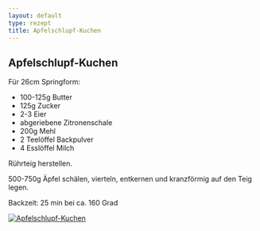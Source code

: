 ```yaml
---
layout: default
type: rezept
title: Apfelschlupf-Kuchen
---
```


## Apfelschlupf-Kuchen

Für 26cm Springform:

- 100-125g Butter
- 125g Zucker
- 2-3 Eier
- abgeriebene Zitronenschale
- 200g Mehl
- 2 Teelöffel Backpulver
- 4 Esslöffel Milch

Rührteig herstellen.

500-750g Äpfel schälen, vierteln, entkernen und kranzförmig auf den Teig legen.

Backzeit: 25 min bei ca. 160 Grad

<a href="{{site.baseurl_rezepte}}/img/apfelschlupf-kuchen.jpg"><img alt="Apfelschlupf-Kuchen" src="{{site.baseurl_rezepte}}/img/apfelschlupf-kuchen.jpg" class="original_rezept" /></a>
